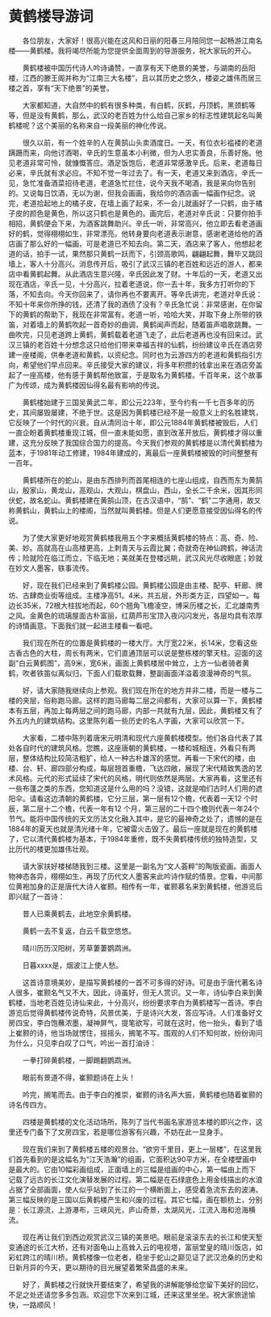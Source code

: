 # 黄鹤楼导游词
　　各位朋友，大家好！很高兴能在这风和日丽的阳春三月陪同您一起畅游江南名楼——黄鹤楼。我将竭尽所能为您提供全面周到的导游服务，祝大家玩的开心。

　　黄鹤楼被中国历代诗人吟诗诵赞，一直享有天下绝景的美誉，与湖南的岳阳楼，江西的滕王阁并称为“江南三大名楼”，且以其历史之悠久，楼姿之雄伟而居三楼之首，享有“天下绝景”的美誉。

　　大家都知道，大自然中的鹤有很多种类，有白鹤，灰鹤，丹顶鹤，黑颈鹤等等，但是没有黄鹤，那么，武汉的老百姓为什么给自己家乡的标志性建筑起名叫黄鹤楼呢？这个美丽的名称来自一段美丽的神化传说。

　　很久以前，有一个姓辛的人在黄鹄山头卖酒度日。一天，有位衣衫褴褛的老道蹒跚而来，向他讨酒喝，辛氏的生意虽本小利微，但为人忠实善良，乐善好施。他见老道非常可怜，就慷慨答应。酒足饭饱后，老道非常感激辛氏。后来，老道每日必来，辛氏就有求必应。不知不觉一年过去了。有一天，老道又来到酒店，辛氏一见，急忙准备酒菜招待老道，老道急忙拦住，说今天我不喝酒，我是来向你告别的。又说每日饮酒，无以为谢，但我会画画，我给你的酒店画一幅画作纪念。说完，老道拾起地上的橘子皮，在墙上画了起来，不一会儿就画好了一只鹤，由于橘子皮的颜色是黄色，所以这只鹤也是黄色的。画完后，老道对辛氏说：只要你拍手相招，黄鹤便会下来，为酒客跳舞助兴。辛氏一听，非常高兴，他立即去看老道画好的鹤，觉得栩栩如生，非常漂亮。他转身要向老道表示谢意，感谢老道给他的酒店画了那么好的一幅画，可是老道已不知去向。第二天，酒店来了客人，他想起老道的话，拍手一试，果然那只黄鹤一跃而下，引颈高歌鸣，翩翩起舞，舞毕又跳回墙上，客人十分高兴。消息传开后，吸引了武汉三镇的老百姓和远近的游人，都来店中看黄鹤起舞。从此酒店生意兴隆，辛氏因此发了财。十年后的一天，老道又出现在酒店，辛氏一见，十分高兴，拉着老道说，你一去十年，我多方打听你的下落，不知去向。今天你回来了，请你再也不要离开。等辛氏讲完，老道对辛氏说：不知十年来你所挣的钱，还清了我的酒债了没有？辛氏急忙说：非常感谢，在你留下的黄鹤的帮助下，我现在非常富有。老道一听，哈哈大笑，并取下身上所带的铁笛，对着墙上的黄鹤吹起一首奇妙的曲调，黄鹤闻声而起，随着笛声唱歌跳舞。一曲吹完，只见老道跨上黄鹤，黄鹤载着老道飞走了，此后老道再也没有回来过。武汉三镇的老百姓十分想念这只给他们带来幸福吉祥的仙鹤，纷纷建议辛氏在酒店旁建一座楼阁，供奉老道和黄鹤，以资纪念。同时也为云游四方的老道和黄鹤指引方向，希望他们早点回来。辛氏接受大家的建议，将多年积攒的钱拿出来在酒店旁盖起了一座高楼，他有感于黄鹤帮他致富，于是取名为黄鹤楼。千百年来，这个故事广为传颂，成为黄鹤楼因仙得名最有影响的传说。

　　黄鹤楼始建于三国吴黄武二年，即公元223年，至今约有一千七百多年的历史，其间屡毁屡建，不绝于世。这是因为黄鹤楼已经不是一般意义上的名胜建筑，它反映了一个时代的兴衰。自从清同治十年，即公元1884年黄鹤楼被毁后，人们一直企盼着黄鹤楼重现江城，但一直未能如愿，直到改革开放后，黄鹤楼才得以重建，这充分反映了我国综合国力的提高。今天我们参观的黄鹤楼是以清代黄鹤楼为蓝本，于1981年动工修建，1984年建成的，离最后一座黄鹤楼被毁的时间整整有一百年。

　　黄鹤楼所在的蛇山，是由东西排列而首尾相连的七座山组成，自西而东为黄鹄山，殷家山，黄龙山，高观山，大观山，棋盘山，西山，全长二千余米，因其形同伏蛇，故名蛇山。黄鹤楼建在黄鹄山顶，在古汉语中，“鹄”、“鹤”二字通用，故又称黄鹤山，黄鹤山上的楼阁，当然就叫黄鹤楼。但是人们更愿意接受因仙得名的传说。

　　为了使大家更好地观赏黄鹤楼我用五个字来概括黄鹤楼的特点：高、奇、险、美、妙。高就高在山高楼更高，上刺青天与云霞比翼；奇就奇在神仙跨鹤，神话流传；险就险在临江而立，下临无地；美就美在登楼远眺，武汉风光尽收眼底；妙就在妙文人墨客，轶事流传。

　　好，现在我们已经来到了黄鹤楼公园。黄鹤楼公园是由主楼、配亭、轩廊、牌坊、古肆商业街等组成。主楼净高51。4米，共五层，外形类方正，四望如一。每边长35米，72根大柱拔地而起，60个翘角飞檐凌空，博采历楼之长，汇北雄南秀之风。金黄色的琉璃屋面古朴富丽，红葫芦形宝顶入夜闪闪发光，各层均具有浓厚的诗情画意。下面我们就一起进主楼看一看吧。

　　我们现在所在的位置是黄鹤楼的一楼大厅。大厅宽22米，长14米，您看这些古香古色的大柱，周长有两米，它们直通顶层可以说是整栋楼的擎天柱。迎面的这副“白云黄鹤图”，高9米，宽6米，画面上黄鹤楼居中耸立，上方一仙者骑者黄鹤，吹者铁笛似离似归，下面人们载歌载舞，整副画面洋溢着浪漫神奇的气氛。

　　好，请大家随我继续向上参观。我们现在所在的地方并非二楼，而是一楼与二楼的夹层，俗称跑马廊。这样的跑马廊每二层之间都有，大家可以算一下，黄鹤楼本有五层，再加上每两层之间的跑马廊，内部一共就有九层，因此，黄鹤楼又有了外五内九的建筑结构。这里陈列着一些历史的名人字画，大家可以欣赏一下。

　　大家看，二楼中陈列着唐宋元明清和现代六座黄鹤楼模型。他们各自代表了其处各自时代的建筑风格。您瞧，这座唐朝的黄鹤楼，一楼和城相连，外看只有两层，整体结构比较简洁粗犷，给人一种古朴雄浑的感觉。再看一下宋代的楼，由楼、台、轩、廊四部分构成，每层翘首重檐，飞达四敞，展现了宋代精致隽逸的艺术风格。元代的形式延续了宋代的风格，明代则依然是两层。大家再看，这里还有一些布蓬之类的东西，您知道这是什么用的吗？没错，这就是咱们古时人们用的遮阳伞。请看这边清朝的黄鹤楼，它分三层，第一层有12个檐，代表着一天12 个时辰，第二层十二个檐，代表一年有12 个月，第三层的二十四个檐则代表一年24个节气。能将中国传统的天文历法文化融入其中，是它的最神奇之处了，遗憾的是在1884年的夏天也就是清光绪十年，它被雷火击毁了。最后一座就是现在的黄鹤楼了，它以清代黄鹤楼为基本，于1984年重修，既不失黄鹤楼传统的独特造型，又比历代的楼更加雄伟壮观。

　　请大家扶好楼梯随我到三楼。这里是一副名为“文人荟粹”的陶版瓷画。画面人物神态各异，栩栩如生，再现了历代文人墨客来此吟诗作赋的情景。您看，中间那位黄袍加身的正是唐代大诗人崔颢。相传有一年，崔颢慕名来到黄鹤楼，他游览后即兴赋了一首诗：

　　昔人已乘黄鹤去，此地空余黄鹤楼。

　　黄鹤一去不复返，白云千载空悠悠。

　　晴川历历汉阳树，芳草萋萋鹦鹉洲。

　　日暮xxxx是，烟波江上使人愁。

　　这首诗意境美妙，是描写黄鹤楼的一首不可多得的好诗。可是由于唐代著名诗人很多，崔颢名气又不大，因此，诗虽好，但无人赏识。又一年，诗仙李白来到黄鹤楼，当地老百姓见诗仙来此，十分高兴，纷纷要求李白为黄鹤楼写一首诗。李白游览后觉得黄鹤楼传说奇特，风景优美，于是诗兴大发，答应写诗。人们准备好文房四宝，李白饱蘸浓墨，凝神屏气，提笔欲写，可就在这时，他一抬头，看到了墙上崔颢的诗，他当场就愣住，摇摇头，搁笔不写。围观的人们不知何故，纷纷询问为什么，只见李白叹了口气，吟出一首打油诗：

　　一拳打碎黄鹤楼，一脚踢翻鹦鹉洲。

　　眼前有景道不得，崔颢题诗在上头！

　　吟完，搁笔而去。由于李白的推崇，崔颢的诗名声大振，黄鹤楼也随着崔颢的诗名传四方。

　　四楼是黄鹤楼的文化活动场所，陈列了当代书画名家游览本楼的即兴之作，这里还专门备下了文房四宝，若是哪位游客有兴趣，不妨在此一显身手。

　　现在我们来到了黄鹤楼五楼的观景台。“欲穷千里目，更上一层楼”，在这里我们首先看到的是这幅名为“江天浩瀚”的组画，它面积达90平方米，在全楼壁画中是最大的。它由10幅彩画组成，正面墙上的三幅是组画的中心，第一幅由上而下记载了远古的长江文化演替发展的过程。第二幅是在石绿底色上用金线描出的水浪占据了全部画面，使人似乎站到了长江的一个横断面上，感受着急流东去的波涛。第三幅反映的是三国以后黄鹤楼产生和兴废的过程。其它七幅，画在额枋上，分别是：长江源流，上游瀑布，三峡风光，庐山奇景，太湖风光，江流入海和沧海横流。

　　现在再让我们到西边观赏武汉三镇的美景吧。眼前是滚滚东去的长江和使天堑变通途的长江大桥，还有对面龟山上高耸入云的电视塔，富丽堂皇的晴川饭店，如彩虹跨江的晴川桥。黄鹤楼像一位老者，稳坐于蛇山之巅见证了武汉沧桑的历史和日新月异的今天，更以期待的目光展望着繁荣昌盛的未来。

　　好了，黄鹤楼之行就快开要结束了，希望我的讲解能够给您留下美好的回忆，不足之处还请您多多包涵。欢迎您下次来到江城，还来这里坐坐。祝大家旅途愉快，一路顺风！

